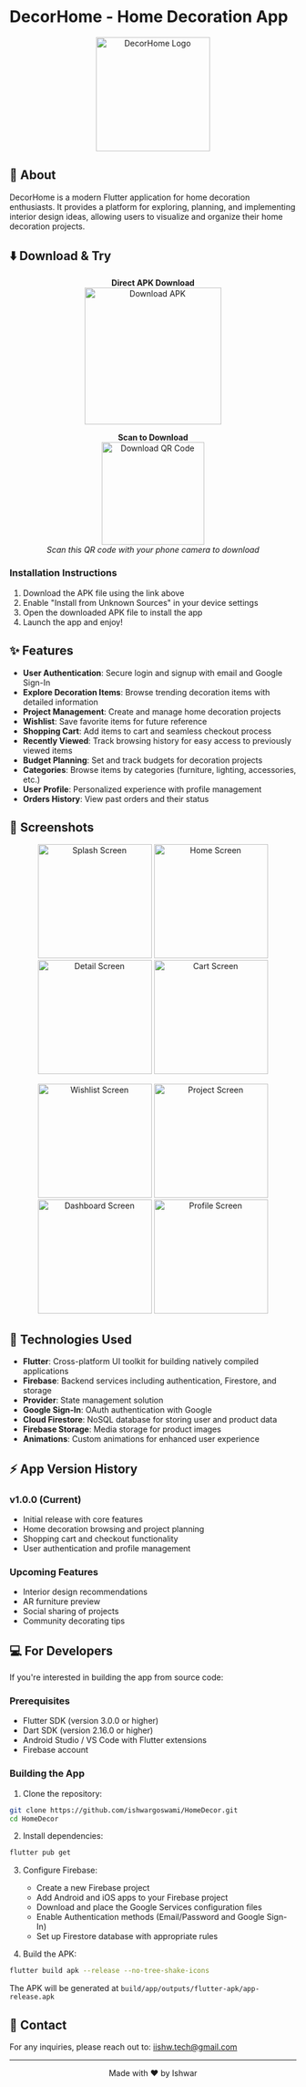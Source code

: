 # DecorHome - Home Decoration App

<p align="center">
  <img src="assets/icons/home_decor_icon.png" alt="DecorHome Logo" width="200"/>
</p>

## 📱 About
DecorHome is a modern Flutter application for home decoration enthusiasts. It provides a platform for exploring, planning, and implementing interior design ideas, allowing users to visualize and organize their home decoration projects.

## ⬇️ Download & Try

<p align="center">
  <b>Direct APK Download</b><br>
  <a href="https://github.com/ishwargoswami/HomeDecor/releases/download/v1.0.0/decor_home_v1.0.0.apk">
    <img src="screenshots/download_badge.png" alt="Download APK" width="240"/>
  </a>
</p>

<p align="center">
  <b>Scan to Download</b><br>
  <img src="screenshots/download_qr.png" alt="Download QR Code" width="180"/>
  <br>
  <i>Scan this QR code with your phone camera to download</i>
</p>

### Installation Instructions

1. Download the APK file using the link above
2. Enable "Install from Unknown Sources" in your device settings
3. Open the downloaded APK file to install the app
4. Launch the app and enjoy!

## ✨ Features

- **User Authentication**: Secure login and signup with email and Google Sign-In
- **Explore Decoration Items**: Browse trending decoration items with detailed information
- **Project Management**: Create and manage home decoration projects
- **Wishlist**: Save favorite items for future reference
- **Shopping Cart**: Add items to cart and seamless checkout process
- **Recently Viewed**: Track browsing history for easy access to previously viewed items
- **Budget Planning**: Set and track budgets for decoration projects
- **Categories**: Browse items by categories (furniture, lighting, accessories, etc.)
- **User Profile**: Personalized experience with profile management
- **Orders History**: View past orders and their status

## 📸 Screenshots

<p align="center">
  <img src="screenshots/splash_screen.jpg" alt="Splash Screen" width="200"/>
  <img src="screenshots/home_screen.jpg" alt="Home Screen" width="200"/>
  <img src="screenshots/detail_screen.jpg" alt="Detail Screen" width="200"/>
  <img src="screenshots/cart_screen.jpg" alt="Cart Screen" width="200"/>
</p>

<p align="center">
  <img src="screenshots/wishlist_screen.jpg" alt="Wishlist Screen" width="200"/>
  <img src="screenshots/project_screen.jpg" alt="Project Screen" width="200"/>
  <img src="screenshots/dashboard_screen.jpg" alt="Dashboard Screen" width="200"/>
  <img src="screenshots/profile_screen.jpg" alt="Profile Screen" width="200"/>
</p>

## 🔧 Technologies Used

- **Flutter**: Cross-platform UI toolkit for building natively compiled applications
- **Firebase**: Backend services including authentication, Firestore, and storage
- **Provider**: State management solution
- **Google Sign-In**: OAuth authentication with Google
- **Cloud Firestore**: NoSQL database for storing user and product data
- **Firebase Storage**: Media storage for product images
- **Animations**: Custom animations for enhanced user experience

## ⚡ App Version History

### v1.0.0 (Current)
- Initial release with core features
- Home decoration browsing and project planning
- Shopping cart and checkout functionality
- User authentication and profile management

### Upcoming Features
- Interior design recommendations
- AR furniture preview
- Social sharing of projects
- Community decorating tips

## 💻 For Developers

If you're interested in building the app from source code:

### Prerequisites
- Flutter SDK (version 3.0.0 or higher)
- Dart SDK (version 2.16.0 or higher)
- Android Studio / VS Code with Flutter extensions
- Firebase account

### Building the App

1. Clone the repository:
```bash
git clone https://github.com/ishwargoswami/HomeDecor.git
cd HomeDecor
```

2. Install dependencies:
```bash
flutter pub get
```

3. Configure Firebase:
   - Create a new Firebase project
   - Add Android and iOS apps to your Firebase project
   - Download and place the Google Services configuration files
   - Enable Authentication methods (Email/Password and Google Sign-In)
   - Set up Firestore database with appropriate rules

4. Build the APK:
```bash
flutter build apk --release --no-tree-shake-icons
```

The APK will be generated at `build/app/outputs/flutter-apk/app-release.apk`

## 📧 Contact

For any inquiries, please reach out to: iishw.tech@gmail.com

---

<p align="center">Made with ❤️ by Ishwar</p>
